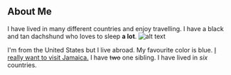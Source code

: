 ## About Me
I have lived in many different countries and enjoy travelling. I have a black and tan dachshund who loves to sleep **a lot**. 
![alt text](https://i1.pickpik.com/photos/784/194/412/dog-dachshund-studio-animal-preview.jpg)


I'm from the United States but I live abroad. My favourite color is blue.
[I really want to visit Jamaica.](https://www.sandals.com/blog/content/images/2019/07/9_SMB_11_BEACHLIFESTYLE_08753-2-2.jpg)
I have ~~two~~ one sibling.
I have lived in *six* countries.
<!--
**stellakr/stellakr** is a ✨ _special_ ✨ repository because its `README.md` (this file) appears on your GitHub profile.

Here are some ideas to get you started:

- 🔭 I’m currently working on ...
- 🌱 I’m currently learning ...
- 👯 I’m looking to collaborate on ...
- 🤔 I’m looking for help with ...
- 💬 Ask me about ...
- 📫 How to reach me: ...
- 😄 Pronouns: ...
- ⚡ Fun fact: ...
-->
